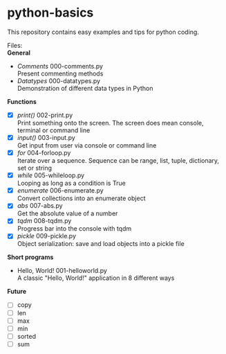 # python-basics
This repository contains easy examples and tips for python coding. 

Files:<br>
**General**
- *Comments*      000-comments.py<br>
                  Present commenting methods
- *Datatypes*     000-datatypes.py<br>
                  Demonstration of different data types in Python

**Functions**
- [x] *print()*   002-print.py<br>
                  Print something onto the screen. The screen does mean console, terminal or command line
- [x] *input()*   003-input.py<br>
                  Get input from user via console or command line
- [x] *for*       004-forloop.py<br>
                  Iterate over a sequence. Sequence can be range, list, tuple, dictionary, set or string
- [x] *while*     005-whileloop.py<br>
                  Looping as long as a condition is True
- [x] *enumerate* 006-enumerate.py<br>
                  Convert collections into an enumerate object
- [x] *abs*       007-abs.py<br>
                  Get the absolute value of a number
- [x] *tqdm*      008-tqdm.py<br>
                  Progress bar into the console with tqdm
- [x] *pickle*    009-pickle.py<br>
                  Object serialization: save and load objects into a pickle file

**Short programs**
- Hello, World!   001-helloworld.py<br>
                  A classic "Hello, World!" application in 8 different ways

**Future**
- [ ] copy
- [ ] len
- [ ] max
- [ ] min
- [ ] sorted
- [ ] sum
